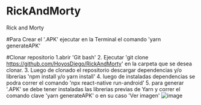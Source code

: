 # RickAndMorty
Rick and Morty

#Para Crear el '.APK' ejecutar en la Terminal el comando 'yarn generateAPK'



#Clonar repositorio 
1.abrir 'Git bash' 
2. Ejecutar 'git clone https://github.com/HoyosDiego/RickAndMorty' en la carpeta que se desea clonar.
3. Luego de clonado el repositorio descargar dependencias y/o librerias 'npm install y/o yarn install'
4. luego de instaladas dependencias se podra correr el comando 'npx react-native run-android' 
5. para generar '.APK' se debe tener instaladas las librerias previas de Yarn y correr el comando clave 'yarn generateAPK' o en su caso 'Ver imagen' 
![image](https://user-images.githubusercontent.com/25286361/134342818-f28423d4-9ffd-4328-abd6-cbf0d9311e9a.png)
 
